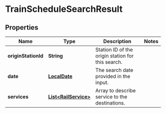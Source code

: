 
# TrainScheduleSearchResult

## Properties
Name | Type | Description | Notes
------------ | ------------- | ------------- | -------------
**originStationId** | **String** | Station ID of the origin station for this search. | 
**date** | [**LocalDate**](LocalDate.md) | The search date provided in the input. | 
**services** | [**List&lt;RailService&gt;**](RailService.md) | Array to describe service to the destinations. | 



